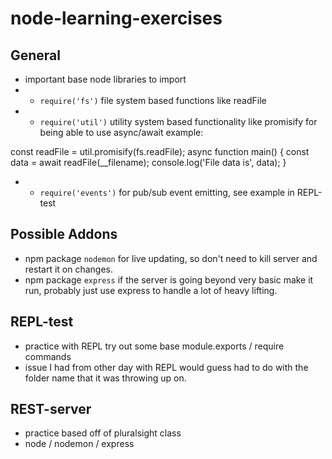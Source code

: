 # node-learning-exercises

## General

- important base node libraries to import
- - `require('fs')` file system based functions like readFile
- - `require('util')` utility system based functionality like promisify for being able to use async/await
    example:

const readFile = util.promisify(fs.readFile);
async function main() {
const data = await readFile(\_\_filename);
console.log('File data is', data);
}

- - `require('events')` for pub/sub event emitting, see example in REPL-test

## Possible Addons

- npm package `nodemon` for live updating, so don't need to kill server and restart it on changes.
- npm package `express` if the server is going beyond very basic make it run, probably just use express to handle a lot of heavy lifting.

## REPL-test

- practice with REPL try out some base module.exports / require commands
- issue I had from other day with REPL would guess had to do with the folder name that it was throwing up on.

## REST-server

- practice based off of pluralsight class
- node / nodemon / express
